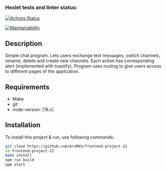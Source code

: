 ### Hexlet tests and linter status:
[![Actions Status](https://github.com/AruMkh/frontend-project-12/actions/workflows/hexlet-check.yml/badge.svg)](https://github.com/AruMkh/frontend-project-12/actions)

[![Maintainability](https://api.codeclimate.com/v1/badges/1abd6b80b4b83af67dba/maintainability)](https://codeclimate.com/github/AruMkh/frontend-project-12/maintainability)

## Description

Simple chat program. Lets users exchange text messages, switch channels, rename, delete and create new channels. Each action
has corresponding alert (implemented with toastify). Program uses routing to give users access to different pages of the application.

## Requirements

- Make
- git
- node-version: [18.x]

## Installation

To install this project & run, use following commands:
```bash
git clone https://github.com/AruMkh/frontend-project-12
cd frontend-project-12
make install
npm run build
npm start
```


